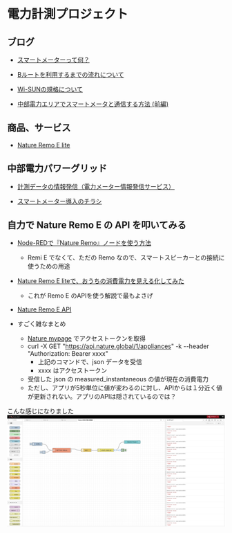 # 電力計測プロジェクト

## ブログ

- [スマートメーターって何？](https://route-b.iij.ad.jp/archives/34)
- [Bルートを利用するまでの流れについて](https://route-b.iij.ad.jp/archives/157)
- [Wi-SUNの規格について](https://route-b.iij.ad.jp/archives/1521)

- [中部電力エリアでスマートメータと通信する方法 (前編)](https://rabbit-note.com/2016/12/23/b-route-service/)

## 商品、サービス

- [Nature Remo E lite](https://nature.global/nature-remo-e-lite/)

## 中部電力パワーグリッド

- [計測データの情報発信（電力メーター情報発信サービス）](https://powergrid.chuden.co.jp/goannai/ippan/smartmeter/use/)

- [スマートメーター導入のチラシ](https://www.chuden.co.jp/resource/seicho_kaihatsu/kaihatsu/techno/techno_naiyou2016/techno_naiyou2016_53.pdf)

## 自力で Nature Remo E の API を叩いてみる

- [Node-REDで『Nature Remo』ノードを使う方法](https://chasuke.com/noderemo/)
    * Remi E でなくて、ただの Remo なので、スマートスピーカーとの接続に使うための用途

- [Nature Remo E liteで、おうちの消費電力を見える化してみた](https://qiita.com/c60evaporator/items/4040040095aa58dcb5b1)
    * これが Remo E のAPIを使う解説で最もよさげ

- [Nature Remo E API](https://developer.nature.global/)

- すごく雑なまとめ
    * [Nature mypage](https://home.nature.global/) でアクセストークンを取得
    * curl -X GET "https://api.nature.global/1/appliances" -k --header "Authorization: Bearer xxxx"
        * 上記のコマンドで、json データを受信
        * xxxx はアクセストークン
    * 受信した json の measured_instantaneous の値が現在の消費電力
    * ただし、アプリが5秒単位に値が変わるのに対し、APIからは１分近く値が更新されない。アプリのAPIは隠されているのでは？

こんな感じになりました
![RemoE](nodered_remoe.png)


